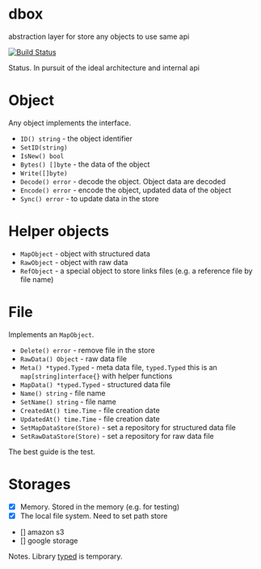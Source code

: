 # dbox
abstraction layer for store any objects to use same api

[![Build Status](https://travis-ci.org/inpime/dbox.svg?branch=master)](https://travis-ci.org/inpime/dbox)

Status. In pursuit of the ideal architecture and internal api

# Object

Any object implements the interface. 

* `ID() string` - the object identifier
* `SetID(string)`
* `IsNew() bool`
* `Bytes() []byte` - the data of the object
* `Write([]byte)`
* `Decode() error` - decode the object. Object data are decoded
* `Encode() error` - encode the object, updated data of the object
* `Sync() error` - to update data in the store

# Helper objects

* `MapObject` - object with structured data
* `RawObject` - object with raw data
* `RefObject` - a special object to store links files (e.g. a reference file by file name)

# File

Implements an `MapObject`.

* `Delete() error` - remove file in the store
* `RawData() Object` - raw data file
* `Meta() *typed.Typed` - meta data file, `typed.Typed` this is an `map[string]interface{}` with helper functions
* `MapData() *typed.Typed` - structured data file
* `Name() string` - file name
* `SetName() string` - file name
* `CreatedAt() time.Time` - file creation date
* `UpdatedAt() time.Time` - file creation date
* `SetMapDataStore(Store)` - set a repository for structured data file
* `SetRawDataStore(Store)` - set a repository for raw data file

The best guide is the test.

# Storages

- [x] Memory. Stored in the memory (e.g. for testing)
- [x] The local file system. Need to set path store 
- [] amazon s3
- [] google storage

Notes. Library [typed](gebv/typed) is temporary.
